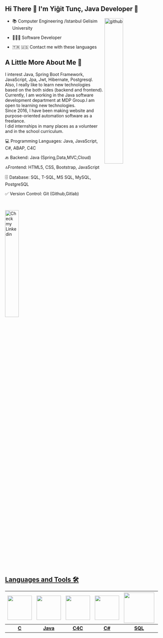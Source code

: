 
## Hi There 👋 I'm Yiğit Tunç, Java Developer 🚀

  

<img  width="35%"  align="right"  alt="github"  src="https://rishavanand.github.io/static/images/greetings.gif"/>

  

- 📚&nbsp;Computer Engineering /Istanbul Gelisim University

- 👩🏻‍💻&nbsp;Software Developer

- 🇹🇷 🇺🇸 Contact me with these languages


## A Little More About Me 💬

  
I interest Java, Spring Boot Framework, JavaScript, Jpa, Jwt, Hibernate, Postgresql. Also, I really like to learn new technologies based on the both sides (backend and frontend).
Currently, I am working in the Java software development department at MDP Group.I am open to learning new technologies.  
Since 2016, I have been making website and purpose-oriented automation software as a freelance.  
I did internships in many places as a volunteer and in the school curriculum.
  

💻 Programming Languages: Java, JavaScript, C#, ABAP, C4C  
  
🔙 Backend: Java (Spring,Data,MVC,Cloud)  
  
🔝Frontend: HTML5, CSS, Bootstrap, JavaScript
  
🗄 Database: SQL, T-SQL, MS SQL, MySQL, PostgreSQL  
  
✅ Version Control: Git (Github,Gitlab)
  

<p  align="center">


&nbsp;&nbsp;&nbsp;&nbsp;

<a  href="https://www.linkedin.com/in/yigitunc/"  target="_blank">

<img  width="30%"  alt="Check my Linkedin"  src="https://user-images.githubusercontent.com/118751159/216603615-c221cd5b-b707-4c5c-9cff-1dc2430a60d2.png"/>
</p>

  
## Languages and Tools 🛠️<br />

|<img  style="width: 80px"  src="https://upload.wikimedia.org/wikipedia/commons/thumb/1/18/C_Programming_Language.svg/1200px-C_Programming_Language.svg.png"> |<img  style="width: 80px"  src="https://upload.wikimedia.org/wikipedia/tr/thumb/2/2e/Java_Logo.svg/1200px-Java_Logo.svg.png"> |<img  style="width: 80px"  src="https://www.anodius.com/wp-content/uploads/2022/05/Co-je-nove-v-SAP-Cloud-for-Customer-Platforma-a-Integracia-2008_00.png"> |<img  style="width: 80px"  src="https://upload.wikimedia.org/wikipedia/commons/4/4f/Csharp_Logo.png"> |<img  style="width: 100px" src="https://media1.giphy.com/media/EK5nB6wQKKN86j7GWx/giphy.gif?cid=790b76113fd65a9386daf6b2bd86487884627fdfdf1a597a&rid=giphy.gif&ct=s"> |<img  style="width: 100px" src="https://media.giphy.com/media/kH1DBkPNyZPOk0BxrM/giphy.gif"> |<img  style="width: 90px"  src="https://upload.wikimedia.org/wikipedia/commons/thumb/4/4b/Bash_Logo_Colored.svg/1200px-Bash_Logo_Colored.svg.png"> |
|:-:|:-:|:-:|:-:|:-:|:-:|:-:|
|<b>C</b>|<b>Java</b>|<b>C4C</b>|<b>C#</b>|<b>SQL</b>|<b>Git</b>|<b>Bash</b>|
